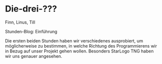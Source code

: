 # Die-drei-???
Finn, Linus, Till

Stunden-Blog: Einführung

Die ersten beiden Stunden haben wir verschiedenes ausprobiert, um möglicherweise zu bestimmen, in welche Richtung des Programmierens wir in Bezug auf unser Projekt gehen wollen. Besonders StarLogo TNG haben wir uns genauer angesehen. 


